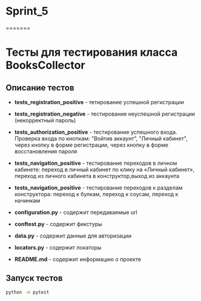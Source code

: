# Sprint_5
=======
# Тесты для тестирования класса BooksCollector

## Описание тестов

- **tests_registration_positive** - тетирование успешной регистрации
- **tests_registration_negative** - тестирование неуспешной регистрации (некорректный пароль)
- **tests_authorization_positive** - тестирование успешного входа. Проверка входа по кнопкам: "Войтив аккаунт", "Личный кабинет", через кнопку в форме регистрации, через кнопку в форме восстановления пароля
- **tests_navigation_positive** - тестирование переходов в личном кабинете: переход в личный кабинет по клику на «Личный кабинет», переход из личного кабинета в конструктор,выход из аккаунта
- **tests_navigation_positive** - тестирование переходов к разделам конструктора: переход к булкам, переход к соусам, переход к начинкам


- **configuration.py** - содержит передаваемые url
- **conftest.py** - содержит фикстуры
- **data.py** - содержит данные для авторизации
- **locators.py** - содержит локаторы
- **README.md** - содержит информацию о проекте

## Запуск тестов
```sh
python -m pytest  
```